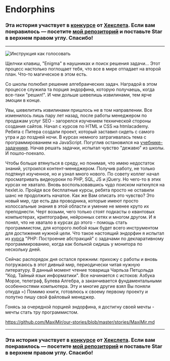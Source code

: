 # Endorphins

### Эта история участвует в [конкурсе](http://mystory.hexlet.io/) от [Хекслета](https://ru.hexlet.io/). Если вам понравилось — посетите [мой репозиторий](https://github.com/MaxiMir/our-stories/blob/master/stories/MaxiMir.md) и поставьте Star в верхнем правом углу. Спасибо!

---

![Инструкция как голосовать](http://joxi.net/v29QMqgiZd7bE2.jpg)


Щелчки клавиш, "Enigma" в наушниках и поиск решения задачи... 
Этот процесс настолько поглощает тебя, что все в мире отпадает на второй план. 
Что-то магическое в этом есть. 

Со школы полюбил решение алгебраических задач. Наградой в этом процессе служила та порция эндорфина, которую получаешь, когда все-таки "решил!". И чем дольше шевелишь извилинами, тем ярче эмоции в конце.

Увы, шевелитить извилинами пришлось не в том направлении. Все изменилось лишь пару лет назад, после работы менеджером по продажам услуг SEO - загорелся изучением технической стороны создания сайтов. Начал с курсов по HTML и CSS на htmlacademy. Ребята с Питера создали проект, который заставил сидеть с самого утра и до поздней ночи. В курсах немного затрагивалась тема с программированием на JavaScript. Погуглив остановился на [учебнике-задачнике](https://learn.javascript.ru). Начав решать задачки, испытал чувство "дежавю" из школы. И пошло-поехало.

Чтобы больше втянуться в среду, но понимая, что имею недостаток знаний, устроился контент-менеджером.
Получив работу, не только подтянул изученное, но и узнал много нового. По совету коллег начал просматривать видеоуроки по PHP, SQL, JS и jQuery. Но чего-то в этих курсах не хватало. Вновь воспользовавшись чудо поиском наткнулся на hexlet.io. Пройдя все бесплатные курсы, ребята просто не оставили шанс не продолжить начатое. Как же Вам описать это чувство? Это новый мир, где есть два проводника, которые имеют просто колоссальные знания в этой области и умение не менее круто их преподнести. Черт возьми, чего только стоят подкасты  о квантовых компьютерах, криптографии, нейронных сетях и многом другом. И я понял, что не хватало в курсах до этого - помощь стать программистом, для которого любой язык будет всего  инструментом для достижения нужной цели. Что такое настоящий эндорфин я испытал из [курса](https://ru.hexlet.io/courses/php-sicp) "PHP: Построение абстракций" с задачами по декларативному программированию, когда как больной сидишь у монитора по нескольку дней.

Сейчас распорядок дня остался прежним: прихожу с работы и вновь погружаюсь в этот дивный мир, периодически читая нужную литературу. В данный момент чтение товарища Чарльза Петцольда "Код. Тайный язык информатики". Все начинается с истоков: Азбука Морзе, телеграф, Булева Алгебра, а заканчивается фундаментальными особенностями компьютера. Эту и многие другие взял Вы поняли откуда =)
Помимо книги, готовлюсь к своему первому проекту и попутно пишу свой файловый менеджер.

Гонясь за очередной порцией эндорфина, я достигну своей мечты - мечты стать тру программистом. 

https://github.com/MaxiMir/our-stories/blob/master/stories/MaxiMir.md
 
---

### Эта история участвует в [конкурсе](http://mystory.hexlet.io/) от [Хекслета](https://ru.hexlet.io/). Если вам понравилось — посетите [мой репозиторий](https://github.com/MaxiMir/our-stories/blob/master/stories/MaxiMir.md) и поставьте Star в верхнем правом углу. Спасибо!



